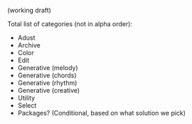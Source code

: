 (working draft)

Total list of categories (not in alpha order):
- Adust
- Archive
- Color
- Edit
- Generative (melody)
- Generative (chords)
- Generative (rhythm)
- Generative (creative)
- Utility
- Select
- Packages? (Conditional, based on what solution we pick)